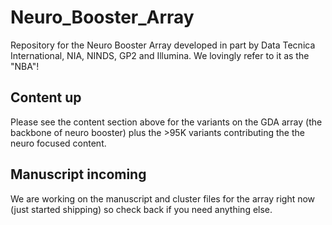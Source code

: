 # Neuro_Booster_Array
Repository for the Neuro Booster Array developed in part by Data Tecnica International, NIA, NINDS, GP2 and Illumina. We lovingly refer to it as the "NBA"!

## Content up
Please see the content section above for the variants on the GDA array (the backbone of neuro booster) plus the >95K variants contributing the the neuro focused content.

## Manuscript incoming
We are working on the manuscript and cluster files for the array right now (just started shipping) so check back if you need anything else.
